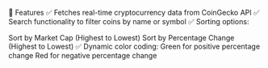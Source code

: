 🚀 Features
✅ Fetches real-time cryptocurrency data from CoinGecko API
✅ Search functionality to filter coins by name or symbol
✅ Sorting options:


Sort by Market Cap (Highest to Lowest)
Sort by Percentage Change (Highest to Lowest)
✅ Dynamic color coding:
Green for positive percentage change
Red for negative percentage change

